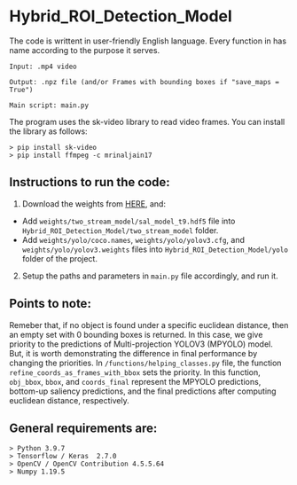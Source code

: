 # Hybrid_ROI_Detection_Model
The code is writtent in user-friendly English language. Every function in has name according to the purpose it serves.
```
Input: .mp4 video

Output: .npz file (and/or Frames with bounding boxes if "save_maps = True")

Main script: main.py
```

The program uses the sk-video library to read video frames. You can install the library as follows:
```
> pip install sk-video
> pip install ffmpeg -c mrinaljain17
```

## Instructions to run the code:
1. Download the weights from [HERE](https://drive.google.com/file/d/1P3PTSQ-iSyp6zq_V67QbU1Gb6rm38hE9/view?usp=sharing), and:

- Add ```weights/two_stream_model/sal_model_t9.hdf5``` file into ```Hybrid_ROI_Detection_Model/two_stream_model``` folder.
- Add ```weights/yolo/coco.names```, ```weights/yolo/yolov3.cfg```, and ```weights/yolo/yolov3.weights``` files into ```Hybrid_ROI_Detection_Model/yolo``` folder of the project.

2. Setup the paths and parameters in ```main.py``` file accordingly, and run it.

## Points to note: 
Remeber that, if no object is found under a specific euclidean distance, then an empty set with 0 bounding boxes is returned. In this case, we give priority to the predictions of Multi-projection YOLOV3 (MPYOLO) model. But, it is worth demonstrating the difference in final performance by changing the priorities.
In ```/functions/helping_classes.py``` file, the function ```refine_coords_as_frames_with_bbox``` sets the priority. In this function, ```obj_bbox```, ```bbox```, and ```coords_final``` represent the MPYOLO predictions, bottom-up saliency predictions, and the final predictions after computing euclidean distance, respectively.


## General requirements are:
```
> Python 3.9.7
> Tensorflow / Keras  2.7.0
> OpenCV / OpenCV Contribution 4.5.5.64
> Numpy 1.19.5
```
